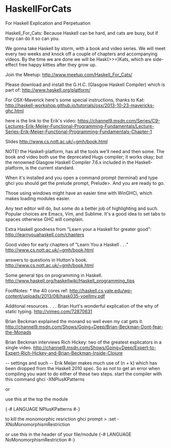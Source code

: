 HaskellForCats
==============

For Haskell Explication and Perpetuation 

Haskell_For_Cats: Because Haskell can be hard, and cats are busy, but if they can do it so can you.

We gonna take Haskell by storm, with a book and video series. We will meet every two weeks and knock off a couple of chapters and accompanying videos. By the time we are done we will be Hask(>>=)Kats, which are side-effect free happy kitties after they grow up.

Join the Meetup: http://www.meetup.com/Haskell_For_Cats/

Please download and install the G.H.C. (Glasgow Haskell Compiler) which is part of: http://www.haskell.org/platform/

For OSX-Maverick here's some special instructions, thanks to Kat: http://haskell-workshop.github.io/tutorials/osx/2013-10-23-mavericks-ghc.html

here is the link to the Erik's video: https://channel9.msdn.com/Series/C9-Lectures-Erik-Meijer-Functional-Programming-Fundamentals/Lecture-Series-Erik-Meijer-Functional-Programming-Fundamentals-Chapter-1

Slides http://www.cs.nott.ac.uk/~gmh/book.html

NOTE! the Haskell-platform, has all the tools we'll need and then some. The book and video both use the deprecated Hugs compiler; it works okay; but the renowned Glasgow Haskell Compiler 7.6.x included in the Haskell-platform, is the current standard.

When it's installed and you open a command prompt (terminal) and type ghci you should get the prelude prompt, Prelude>. And you are ready to go.

Those using windows might have an easier time with WinGHCi, which makes loading modules easier.

Any text editor will do, but some do a better job of highlighting and such. Popular choices are Emacs, Vim, and Sublime. It's a good idea to set tabs to spaces otherwise GHC will complain.

Extra Haskell goodness from "Learn your a Haskell for greater good": http://learnyouahaskell.com/chapters

Good video for early chapters of "Learn You a Haskell . . ." http://www.cs.nott.ac.uk/~gmh/book.html

answers to questions in Hutton's book. http://www.cs.nott.ac.uk/~gmh/book.html

Some general tips on programming in Haskell. http://www.haskell.org/haskellwiki/Haskell_programming_tips

FootNotes: * the 40 cores ref: http://haskell.cs.yale.edu/wp-content/uploads/2013/08/hask035-voellmy.pdf

Additonal resources. . . . Brian Hurt's wonderful explication of the why of static typing. http://vimeo.com/72870631

Brian Beckman explained the monand so well even my cat gets it. http://channel9.msdn.com/Shows/Going+Deep/Brian-Beckman-Dont-fear-the-Monads

Brian Beckman interviews Rich Hickey: two of the greatest explicators in a single video. http://channel9.msdn.com/Shows/Going+Deep/Expert-to-Expert-Rich-Hickey-and-Brian-Beckman-Inside-Clojure

-- settings and such -- Erik Meijer makes much use of (n + k) which has been dropped from the Haskell 2010 spec. So as not to get an error when compiling you want to do either of these two steps. start the compiler with this command ghci -XNPlusKPatterns

or

use this at the top the module

{-# LANGUAGE NPlusKPatterns #-}

to kill the monomorphic resriction ghci prompt > :set -XNoMonomorphismRestriction

or use this in the header of your file/module {-# LANGUAGE NoMonomorphismRestriction #-}
